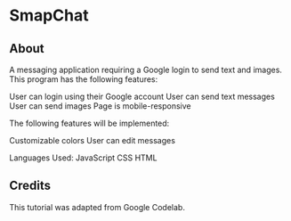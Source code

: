 # SmapChat

## About
A messaging application requiring a Google login to send text and images. This program has the following features:

 User can login using their Google account
 User can send text messages
 User can send images
 Page is mobile-responsive

The following features will be implemented:

 Customizable colors
 User can edit messages

Languages Used:
 JavaScript
 CSS
 HTML

## Credits
This tutorial was adapted from Google Codelab. 